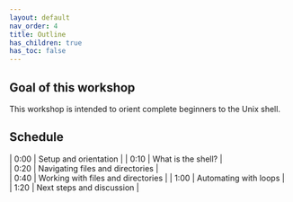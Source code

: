 ```yaml
---
layout: default
nav_order: 4
title: Outline
has_children: true
has_toc: false
---
```


## Goal of this workshop

This workshop is intended to orient complete beginners to the Unix shell. 

## Schedule

| 0:00 | Setup and orientation |
| 0:10  | What is the shell? |     
| 0:20  | Navigating files and directories  |  
| 0:40 | Working with files and directories |
| 1:00 | Automating with loops |     
| 1:20 | Next steps and discussion |

